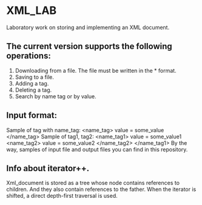 # XML_LAB
Laboratory work on storing and implementing an XML document.

## The current version supports the following operations:
1) Downloading from a file. The file must be written in the * format.
2) Saving to a file.
3) Adding a tag.
4) Deleting a tag.
5) Search by name tag or by value.

## Input format:
Sample of tag with name_tag: <name_tag> value = some_value </name_tag>
Sample of tag1, tag2: <name_tag1> value = some_value1
                      <name_tag2> value = some_value2 </name_tag2>
                      </name_tag1>
By the way, samples of input file and output files you can find in this repository.

## Info about iterator++.
Xml_document is stored as a tree whose node contains references to children.
And they also contain references to the father.
When the iterator is shifted, a direct depth-first traversal is used.
